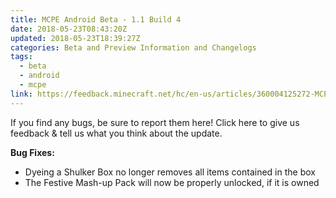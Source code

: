 ```yaml
---
title: MCPE Android Beta - 1.1 Build 4
date: 2018-05-23T08:43:20Z
updated: 2018-05-23T18:39:27Z
categories: Beta and Preview Information and Changelogs
tags:
  - beta
  - android
  - mcpe
link: https://feedback.minecraft.net/hc/en-us/articles/360004125272-MCPE-Android-Beta-1-1-Build-4
---
```


If you find any bugs, be sure to report them here! Click here to give us feedback & tell us what you think about the update.

  
**Bug Fixes:**

- Dyeing a Shulker Box no longer removes all items contained in the box
- The Festive Mash-up Pack will now be properly unlocked, if it is owned

<div>

 

</div>
